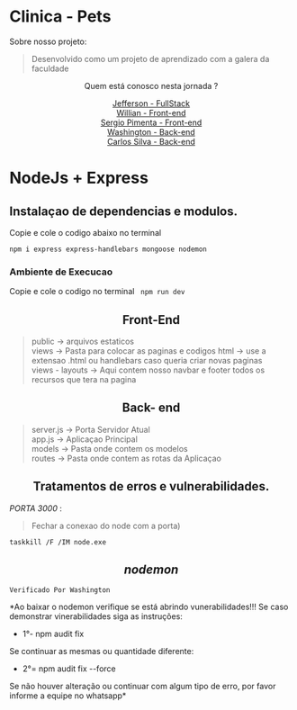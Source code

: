 
# Clinica - Pets 
Sobre nosso projeto: 
> Desenvolvido como um projeto de aprendizado com a galera da faculdade 

> 

<center>
Quem está conosco nesta jornada ? 

[Jefferson - FullStack]('') <br>
[Willian - Front-end]('')<br>
[Sergio Pimenta - Front-end]('')  <br>
[Washington - Back-end]('')  <br>
[Carlos Silva - Back-end]('')<br>

</center>

# NodeJs + Express 

## Instalaçao de dependencias e modulos. 

Copie e cole o codigo abaixo no terminal
```
npm i express express-handlebars mongoose nodemon
``` 

### Ambiente de Execucao 
Copie e cole o codigo no terminal
 ```  npm run dev ``` 

## <center> Front-End 

> public -> arquivos estaticos <br>
views -> Pasta para colocar as paginas e codigos html -> use a extensao .html ou handlebars caso queria criar novas paginas <br>
views - layouts -> Aqui contem nosso navbar  e footer todos os recursos que tera na pagina <br>


## <center> Back- end 
> server.js -> Porta Servidor Atual <br>
app.js -> Aplicaçao Principal <br>
models -> Pasta onde contem os modelos  <br>
routes -> Pasta onde contem as rotas da Aplicaçao <br>



## <center> Tratamentos de erros e vulnerabilidades.

*PORTA 3000* : 
> Fechar a conexao do node com a porta)
```
taskkill /F /IM node.exe
```
## <center> *nodemon* 
`Verificado Por Washington` 

*Ao baixar o nodemon verifique se está abrindo vunerabilidades!!!
Se caso demonstrar vinerabilidades siga as instruções:
- 1°- npm audit fix

Se continuar as mesmas ou quantidade diferente:
- 2°= npm audit fix --force

Se não houver alteração ou continuar com algum tipo de erro, por favor informe a equipe no whatsapp*

